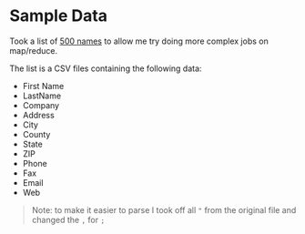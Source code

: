Sample Data
===========

Took a list of [500 names][0] to allow me try doing more complex jobs on map/reduce.

The list is a CSV files containing the following data:

* First Name
* LastName
* Company
* Address
* City
* County
* State
* ZIP
* Phone
* Fax
* Email
* Web

> Note: to make it easier to parse I took off all `"` from the original file and changed the `,` for `;`

[0]: http://www.briandunning.com/sample-data/ "Free Sample Data for Testing"